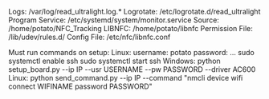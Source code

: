 Logs: /var/log/read_ultralight.log.*
Logrotate: /etc/logrotate.d/read_ultralight
Program Service: /etc/systemd/system/monitor.service
Source: /home/potato/NFC_Tracking
LIBNFC: /home/potato/libnfc
Permission File: /lib/udev/rules.d/
Config File: /etc/nfc/libnfc.conf

Must run commands on setup:
Linux:
username: potato
password: ...
sudo systemctl enable ssh
sudo systemctl start ssh
Windows:
python setup_board.py --ip IP --usr USERNAME --pw PASSWORD --driver AC600
Linux:
python send_command.py --ip IP --command "nmcli device wifi connect WIFINAME password PASSWORD"